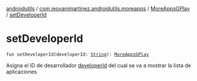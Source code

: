 [androidutils](../../index.md) / [com.jeovanimartinez.androidutils.moreapps](../index.md) / [MoreAppsGPlay](index.md) / [setDeveloperId](./set-developer-id.md)

# setDeveloperId

`fun setDeveloperId(developerId: `[`String`](https://kotlinlang.org/api/latest/jvm/stdlib/kotlin/-string/index.html)`): `[`MoreAppsGPlay`](index.md)

Asigna el ID de desarrollador [developerId](set-developer-id.md#com.jeovanimartinez.androidutils.moreapps.MoreAppsGPlay$setDeveloperId(kotlin.String)/developerId) del cual se va a mostrar la lista de aplicaciones

